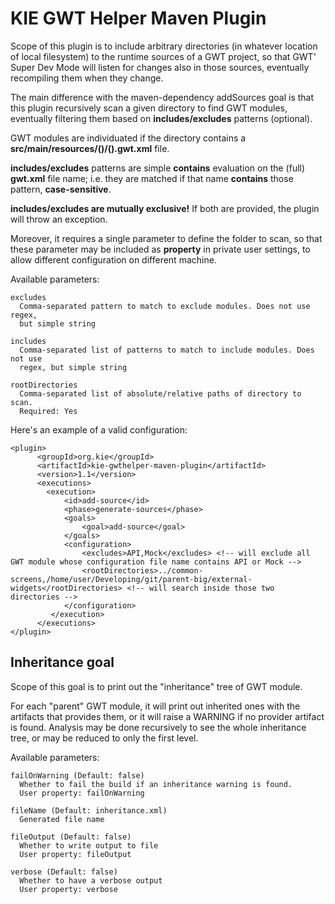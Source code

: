 KIE GWT Helper Maven Plugin
=======================

Scope of this plugin is to include arbitrary directories (in whatever location of local filesystem) to the runtime sources of a GWT project,
so that GWT' Super Dev Mode will listen for changes also in those sources, eventually recompiling them when they change.

The main difference with the maven-dependency addSources goal is that this plugin recursively scan a given directory to find
GWT modules, eventually filtering them based on  **includes/excludes** patterns (optional).

GWT modules are individuated if the directory contains a **src/main/resources/()/().gwt.xml** file.

**includes/excludes** patterns are simple **contains** evaluation on the (full) **gwt.xml** file name; i.e. they are matched if that name **contains** those pattern, **case-sensitive**.

**includes/excludes are mutually exclusive!** If both are provided, the plugin will throw an exception.

Moreover, it requires a single parameter to define the folder to scan, so that these parameter may be included as **property** in private user settings,
to allow different configuration on different machine.

 Available parameters:

    excludes
      Comma-separated pattern to match to exclude modules. Does not use regex,
      but simple string

    includes
      Comma-separated list of patterns to match to include modules. Does not use
      regex, but simple string

    rootDirectories
      Comma-separated list of absolute/relative paths of directory to scan.
      Required: Yes



Here's an example of a valid configuration:

    <plugin>
          <groupId>org.kie</groupId>
          <artifactId>kie-gwthelper-maven-plugin</artifactId>
          <version>1.1</version>
          <executions>
            <execution>
                <id>add-source</id>
                <phase>generate-sources</phase>
                <goals>
                    <goal>add-source</goal>
                </goals>
                <configuration>
                    <excludes>API,Mock</excludes> <!-- will exclude all GWT module whose configuration file name contains API or Mock -->
                    <rootDirectories>../common-screens,/home/user/Developing/git/parent-big/external-widgets</rootDirectories> <!-- will search inside those two directories -->
                </configuration>
             </execution>
          </executions>
    </plugin>

Inheritance goal
----------------

Scope of this goal is to print out the "inheritance" tree of GWT module.

For each "parent" GWT module, it will print out inherited ones with the artifacts that provides them, or it will raise a WARNING if no provider artifact is found.
Analysis may be done recursively to see the whole inheritance tree, or may be reduced to only the first level.

  Available parameters:

    failOnWarning (Default: false)
      Whether to fail the build if an inheritance warning is found.
      User property: failOnWarning

    fileName (Default: inheritance.xml)
      Generated file name

    fileOutput (Default: false)
      Whether to write output to file
      User property: fileOutput

    verbose (Default: false)
      Whether to have a verbose output
      User property: verbose


